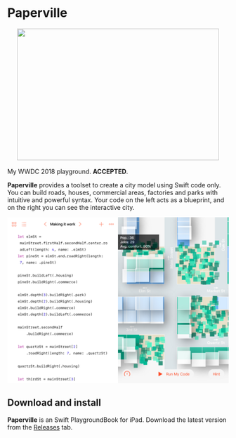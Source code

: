 # Paperville

<p align="center">
  <img width="460" height="300" src="Contents/PrivateResources/Intro.gif">
</p>

My WWDC 2018 playground. **ACCEPTED**.

**Paperville** provides a toolset to create a city model using Swift code only. You can build roads, houses, commercial areas, factories and parks with intuitive and powerful syntax. Your code on the left acts as a blueprint, and on the right you can see the interactive city.

![overview](Contents/PrivateResources/Overview.jpeg)

## Download and install

**Paperville** is an Swift PlaygroundBook for iPad. Download the latest version from the [Releases](https://github.com/dreymonde/Paperville/releases) tab.